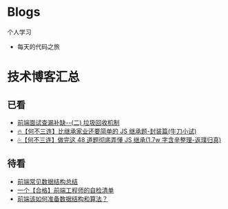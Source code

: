 # Blogs

个人学习

- 每天的代码之旅

# 技术博客汇总

## 已看

- [前端面试查漏补缺--(二) 垃圾回收机制](https://juejin.cn/post/6844903781079973902)
- [🔥【何不三连】比继承家业还要简单的 JS 继承题-封装篇(牛刀小试)](https://juejin.cn/post/6844904094948130824)
- [💦【何不三连】做完这 48 道题彻底弄懂 JS 继承(1.7w 字含辛整理-返璞归真)](https://juejin.cn/post/6844904098941108232)

## 待看

- [前端常见数据结构总结](https://juejin.cn/post/6957919292352364551#comment)
- [一个【合格】前端工程师的自检清单](https://juejin.cn/post/6844903830887366670#heading-55)
- [前端该如何准备数据结构和算法？](https://juejin.cn/post/6844903919722692621)
